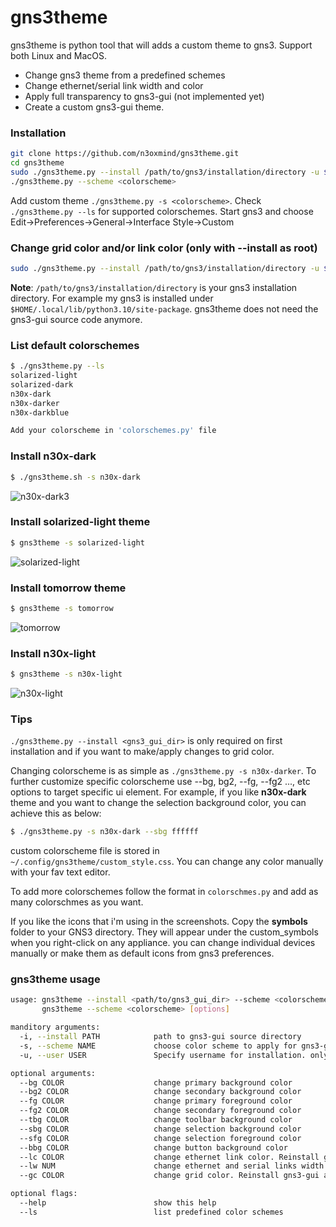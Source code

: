 # gns3theme

gns3theme is python tool that will adds a custom theme to gns3. Support both Linux and MacOS.
- Change gns3 theme from a predefined schemes 
- Change ethernet/serial link width and color 
- Apply full transparency to gns3-gui (not implemented yet)
- Create a custom gns3-gui theme.

### Installation
```sh
git clone https://github.com/n3oxmind/gns3theme.git
cd gns3theme
sudo ./gns3theme.py --install /path/to/gns3/installation/directory -u $USER  --scheme <colorscheme>
./gns3theme.py --scheme <colorscheme>
```
Add custom theme `./gns3theme.py -s <colorscheme>`. Check `./gns3theme.py --ls` for supported colorschemes.
Start gns3 and choose Edit->Preferences->General->Interface Style->Custom

### Change grid color and/or link color (only with --install as root)
```sh
sudo ./gns3theme.py --install /path/to/gns3/installation/directory -u $USER  --scheme <colorscheme> --lc ffffff --gc 000000
```

**Note**: `/path/to/gns3/installation/directory` is your gns3 installation directory. For example my gns3 is installed under `$HOME/.local/lib/python3.10/site-package`. gns3theme does not need the gns3-gui source code anymore.

### List default colorschemes
```sh
$ ./gns3theme.py --ls
solarized-light
solarized-dark
n30x-dark
n30x-darker
n30x-darkblue

Add your colorscheme in 'colorschemes.py' file
```

### Install n30x-dark
```sh
$ ./gns3theme.sh -s n30x-dark
```
![n30x-dark3](https://user-images.githubusercontent.com/10103340/44069564-3681323a-9f34-11e8-9f6c-7d458b0298bf.png)


### Install solarized-light theme
```sh
$ gns3theme -s solarized-light
```
![solarized-light](https://user-images.githubusercontent.com/10103340/44070067-9d04544a-9f36-11e8-9793-e73522e9002b.png)


### Install tomorrow theme
```sh
$ gns3theme -s tomorrow
```
![tomorrow](https://user-images.githubusercontent.com/10103340/44069498-f4c867aa-9f33-11e8-8ca1-82a26cca134e.png)


### Install n30x-light
```sh
$ gns3theme -s n30x-light
```
![n30x-light](https://user-images.githubusercontent.com/10103340/44069475-d54f28be-9f33-11e8-8a0e-f1fc3bf889c1.png)


### Tips
`./gns3theme.py --install <gns3_gui_dir>` is only required on first installation and if you want to make/apply changes to grid color.

Changing colorscheme is as simple as `./gns3theme.py -s n30x-darker`. To further customize specific colorscheme use --bg, bg2, --fg, --fg2 ..., etc options to target specific ui element. For example, if you like **n30x-dark** theme and you want to change the selection background color, you can achieve this as below:
```sh
$ ./gns3theme.py -s n30x-dark --sbg ffffff
```
custom colorscheme file is stored in `~/.config/gns3theme/custom_style.css`. You can change any color manually with your fav text editor. 

To add more colorschemes follow the format in `colorschmes.py` and add as many colorschmes as you want.

If you like the icons that i'm using in the screenshots. Copy the **symbols** folder to your GNS3 directory. They will appear under the custom_symbols when you right-click on any appliance. you can change individual devices manually or make them as default icons from gns3 preferences.

### gns3theme usage
```sh
usage: gns3theme --install <path/to/gns3_gui_dir> --scheme <colorscheme>
       gns3theme --scheme <colorscheme> [options]

manditory arguments:
  -i, --install PATH            path to gns3-gui source directory
  -s, --scheme NAME             choose color scheme to apply for gns3-gui
  -u, --user USER               Specify username for installation. only used with --install option

optional arguments:
  --bg COLOR                    change primary background color
  --bg2 COLOR                   change secondary background color
  --fg COLOR                    change primary foreground color
  --fg2 COLOR                   change secondary foreground color
  --tbg COLOR                   change toolbar background color
  --sbg COLOR                   change selection background color
  --sfg COLOR                   change selection foreground color
  --bbg COLOR                   change button background color
  --lc COLOR                    change ethernet link color. Reinstall gns3-gui as root is required
  --lw NUM                      change ethernet and serial links width. Reinstall gns3-gui as root is required
  --gc COLOR                    change grid color. Reinstall gns3-gui as root is required

optional flags:
  --help                        show this help
  --ls                          list predefined color schemes
```
